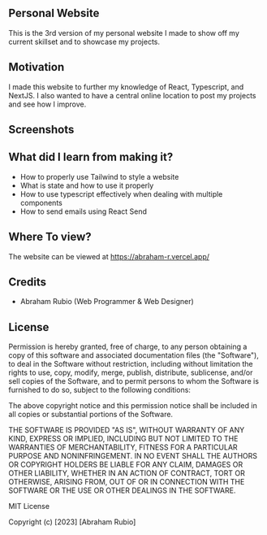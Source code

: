 ## Personal Website
This is the 3rd version of my personal website I made to show off my current skillset and to showcase my projects.

## Motivation
I made this website to further my knowledge of React, Typescript, and NextJS. I also wanted to have a central online location to post my projects and see how I improve.
 
## Screenshots
<p float="left">
</p>

## What did I learn from making it?
- How to properly use Tailwind to style a website
- What is state and how to use it properly
- How to use typescript effectively when dealing with multiple components
- How to send emails using React Send

## Where To view?
The website can be viewed at https://abraham-r.vercel.app/

## Credits
- Abraham Rubio (Web Programmer & Web Designer)


## License
Permission is hereby granted, free of charge, to any person obtaining a copy
of this software and associated documentation files (the "Software"), to deal
in the Software without restriction, including without limitation the rights
to use, copy, modify, merge, publish, distribute, sublicense, and/or sell
copies of the Software, and to permit persons to whom the Software is
furnished to do so, subject to the following conditions:

The above copyright notice and this permission notice shall be included in all
copies or substantial portions of the Software.

THE SOFTWARE IS PROVIDED "AS IS", WITHOUT WARRANTY OF ANY KIND, EXPRESS OR
IMPLIED, INCLUDING BUT NOT LIMITED TO THE WARRANTIES OF MERCHANTABILITY,
FITNESS FOR A PARTICULAR PURPOSE AND NONINFRINGEMENT. IN NO EVENT SHALL THE
AUTHORS OR COPYRIGHT HOLDERS BE LIABLE FOR ANY CLAIM, DAMAGES OR OTHER
LIABILITY, WHETHER IN AN ACTION OF CONTRACT, TORT OR OTHERWISE, ARISING FROM,
OUT OF OR IN CONNECTION WITH THE SOFTWARE OR THE USE OR OTHER DEALINGS IN THE
SOFTWARE.

MIT License

Copyright (c) [2023] [Abraham Rubio]
